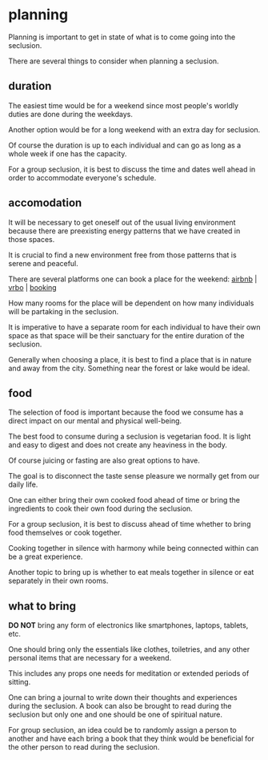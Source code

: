 # planning

Planning is important to get in state of what is to come going into the seclusion.

There are several things to consider when planning a seclusion.

## duration

The easiest time would be for a weekend since most people's worldly duties are done during the weekdays.

Another option would be for a long weekend with an extra day for seclusion.

Of course the duration is up to each individual and can go as long as a whole week if one has the capacity.

For a group seclusion, it is best to discuss the time and dates well ahead in order to accommodate everyone's schedule.

## accomodation

It will be necessary to get oneself out of the usual living environment because there are preexisting energy patterns that we have created in those spaces.

It is crucial to find a new environment free from those patterns that is serene and peaceful.

There are several platforms one can book a place for the weekend: [airbnb](https://www.airbnb.com) | [vrbo](https://www.vrbo.com) | [booking](https://www.booking.com)

How many rooms for the place will be dependent on how many individuals will be partaking in the seclusion.

It is imperative to have a separate room for each individual to have their own space as that space will be their sanctuary for the entire duration of the seclusion.

Generally when choosing a place, it is best to find a place that is in nature and away from the city. Something near the forest or lake would be ideal.

## food

The selection of food is important because the food we consume has a direct impact on our mental and physical well-being.

The best food to consume during a seclusion is vegetarian food. It is light and easy to digest and does not create any heaviness in the body.

Of course juicing or fasting are also great options to have.

The goal is to disconnect the taste sense pleasure we normally get from our daily life.

One can either bring their own cooked food ahead of time or bring the ingredients to cook their own food during the seclusion.

For a group seclusion, it is best to discuss ahead of time whether to bring food themselves or cook together.

Cooking together in silence with harmony while being connected within can be a great experience.

Another topic to bring up is whether to eat meals together in silence or eat separately in their own rooms.

## what to bring

**DO NOT** bring any form of electronics like smartphones, laptops, tablets, etc.

One should bring only the essentials like clothes, toiletries, and any other personal items that are necessary for a weekend.

This includes any props one needs for meditation or extended periods of sitting.

One can bring a journal to write down their thoughts and experiences during the seclusion. A book can also be brought to read during the seclusion but only one and one should be one of spiritual nature.

For group seclusion, an idea could be to randomly assign a person to another and have each bring a book that they think would be beneficial for the other person to read during the seclusion.
